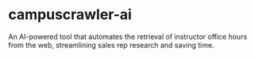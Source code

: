 # campuscrawler-ai
An AI-powered tool that automates the retrieval of instructor office hours from the web, streamlining sales rep research and saving time.
